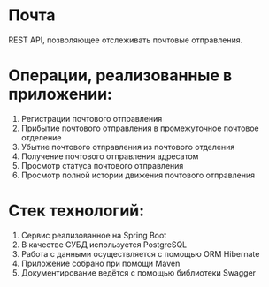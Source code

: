 # Почта
REST API, позволяющее отслеживать почтовые отправления.

# Операции, реализованные в приложении:
1. Регистрации почтового отправления
2. Прибытие почтового отправления в промежуточное почтовое отделение
3. Убытие почтового отправления из почтового отделения
4. Получение почтового отправления адресатом
5. Просмотр статуса почтового отправления
6. Просмотр полной истории движения почтового отправления

# Стек технологий:
1. Сервис реализованное на Spring Boot
2. В качестве СУБД используется PostgreSQL
3. Работа с данными осуществляется с помощью ORM Hibernate
4. Приложение собрано при помощи Maven
5. Документирование ведётся с помощью библиотеки Swagger
